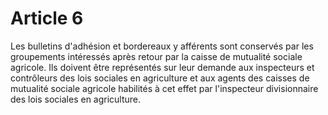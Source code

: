 # Article 6

Les bulletins d'adhésion et bordereaux y afférents sont conservés par les groupements intéressés après retour par la caisse de mutualité sociale agricole. Ils doivent être représentés sur leur demande aux inspecteurs et contrôleurs des lois sociales en agriculture et aux agents des caisses de mutualité sociale agricole habilités à cet effet par l'inspecteur divisionnaire des lois sociales en agriculture.

